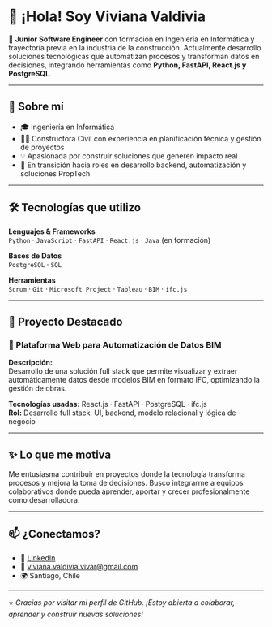 # 👋 ¡Hola! Soy Viviana Valdivia

🎯 **Junior Software Engineer** con formación en Ingeniería en Informática y trayectoria previa en la industria de la construcción. Actualmente desarrollo soluciones tecnológicas que automatizan procesos y transforman datos en decisiones, integrando herramientas como **Python, FastAPI, React.js y PostgreSQL**.

---

## 🚀 Sobre mí

- 🎓 Ingeniería en Informática
- 👷‍♀️ Constructora Civil con experiencia en planificación técnica y gestión de proyectos
- 💡 Apasionada por construir soluciones que generen impacto real
- 🔄 En transición hacia roles en desarrollo backend, automatización y soluciones PropTech

---

## 🛠️ Tecnologías que utilizo

**Lenguajes & Frameworks**  
`Python` · `JavaScript` · `FastAPI` · `React.js` · `Java` (en formación)

**Bases de Datos**  
`PostgreSQL` · `SQL`

**Herramientas**  
`Scrum` · `Git` · `Microsoft Project` · `Tableau` · `BIM` · `ifc.js`

---

## 📌 Proyecto Destacado

### 🔧 Plataforma Web para Automatización de Datos BIM
**Descripción:**  
Desarrollo de una solución full stack que permite visualizar y extraer automáticamente datos desde modelos BIM en formato IFC, optimizando la gestión de obras.

**Tecnologías usadas:** React.js · FastAPI · PostgreSQL · ifc.js  
**Rol:** Desarrollo full stack: UI, backend, modelo relacional y lógica de negocio 

---

## ✨ Lo que me motiva

Me entusiasma contribuir en proyectos donde la tecnología transforma procesos y mejora la toma de decisiones. Busco integrarme a equipos colaborativos donde pueda aprender, aportar y crecer profesionalmente como desarrolladora.

---

## 📫 ¿Conectamos?

- 💼 [LinkedIn](https://www.linkedin.com/in/viviana-vv/)
- 📧 viviana.valdivia.vivar@gmail.com
- 🌍 Santiago, Chile

---

⭐ *Gracias por visitar mi perfil de GitHub. ¡Estoy abierta a colaborar, aprender y construir nuevas soluciones!*  
